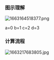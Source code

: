 ### 图示理解
![1663164518377.png](https://assets.zaqbest.com/2022/09/14/6321e06832995.png)

a=0
b=1
c=2
d=3

### 计算流程
![1663217683805.jpg](https://assets.zaqbest.com/2022/09/15/6322b0371a2b4.jpg)